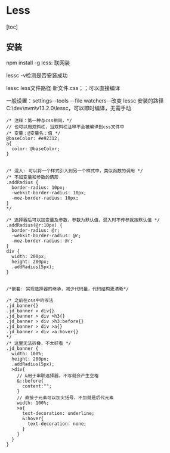 # Less

[toc]

## 安装

npm install -g less: 联网装

lessc -v检测是否安装成功

lessc  less文件路径  新文件.css；；可以直接编译

一般设置：settings--tools --file watchers--改变 lessc 安装的路径  C:\dev\nvm\v13.2.0\lessc，可以即时编译，无需手动

~~~less
/* 注释：第一种与css相同，*/
// 也可以用双斜杠，当双斜杠注释不会被编译到css文件中
/* 变量：@变量名：值 */
@baseColor: #e92312;
a{
  color: @baseColor;
}


/* 混入: 可以将一个样式引入到另一个样式中，类似函数的调用 */
/* 不加变量和参数的情形
.addRadius {
  border-radius: 10px;
  -webkit-border-radius: 10px;
  -moz-border-radius: 10px;
}
*/

/* 选择器后可以加变量及参数，参数为默认值，混入时不传参就按默认值 */
.addRadius(@r:10px) {
  border-radius: @r;
  -webkit-border-radius: @r;
  -moz-border-radius: @r;
}
div {
  width: 200px;
  height: 200px;
  .addRadius(5px);
}


/*嵌套: 实现选择器的继承，减少代码量，代码结构更清晰*/

/* 之前在css中的写法
.jd_banner{}
.jd_banner > div{}
.jd_banner > div >h3{}
.jd_banner > div >h3:before{}
.jd_banner > div >a{}
.jd_banner > div >a:hover{}
*/
/* 这里无法折叠，不太好看 */
.jd_banner {
  width: 100%;
  height: 200px;
  .addRadius(5px);
  >div{
    // &用于串联选择器，不写就会产生空格
    &::before{
      content:"";
    }
    // 直接子元素可以加尖括号，不加就是后代元素
    width: 100%;
    >a{
      text-decoration: underline;
      &:hover{
        text-decoration: none;
      }
    }
  }
}

~~~

